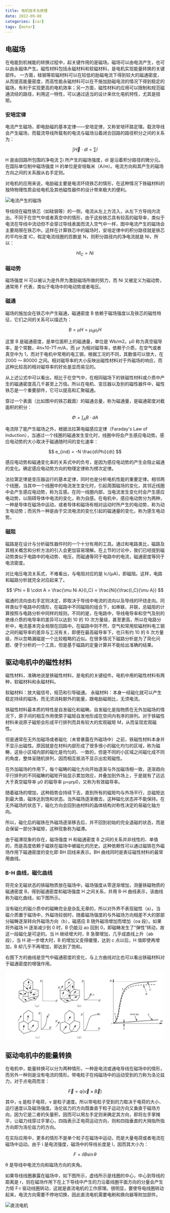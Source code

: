 ```yaml
---
title: 电机技术与原理
date: 2022-09-08
categories: [car]
tags: [motor]
---
```


## 电磁场

在电能到机械能的转换过程中，起关键作用的是磁场。磁场可以由电流产生，也可以由永磁体产生。磁性材料包括永磁材料和软磁材料，是电机实现能量转换的关键部件。
一方面，硅钢等软磁材料可以在较低的励磁电流下得到较大的磁通密度，从而提高能量密度，而高性能永磁材料可以在不施加励磁电流的情况下得到稳定的磁场，有利于实现更高的电机效率；另一方面，磁性材料的应用可以限制和规范磁通流经的路径，利用这一特性，可以通过适当的设计来优化电机特性，尤其是扭矩。

### 安培定律

电流产生磁场，即电励磁的基本定律——安培定律，又称安培环路定理。载流导线会产生磁场，而载流导线所载有的电流与磁场沿着闭合回路的路径积分之间的关系为：

$$
\int \vec{H} \cdot dl = \sum I
$$

H 是由回路所包围的净电流 ∑i 所产生的磁场强度，dl 是沿着积分路径的微分元。在国际单位制中磁场强度 H 的单位是安培每米（A/m）。电流方向和其产生的磁场方向之间的关系服从右手定则。

对电机的应用来说，电励磁主要是电流环绕铁芯的情形，在这种情况下铁磁材料的独特物理性质会给电机及其他磁性器件的设计带来极大的便利。

![电流产生的磁场](https://i-blog.csdnimg.cn/blog_migrate/a968c023288bbe7580bf3d8efa1545ea.png)

导线绕在磁性铁芯（如硅钢等）的一侧，电流从左上方流入，从左下方导线内流出。不同于在空气中或者真空中的情形，由于这些铁芯具有较高的磁导率，类似于电流在导线中流动但不会穿过导线表面而流入空气中一样，图中电流产生的磁场会主要局限在铁芯中。这样在计算铁芯中的磁场时，安培定律中的积分路径就是铁芯的平均长度 lC，假定电流线圈的匝数是 N，则积分路径内的净电流就是 Ni，所以：

$$
Hl_C = Ni
$$

### 磁动势

磁场强度 H 可以被认为是外界为激励磁场所做的努力，而 Ni 又被定义为磁动势，通常用 F 代表，类似于电场中的电动势或者电压。

### 磁通

磁场的施加会在铁芯中产生磁通，磁通密度 B 依赖于磁场强度以及铁芯的磁性特征，它们之间的关系可以描述为：

$$
B = \mu H = \mu_0 \mu_r H
$$

这里 B 是磁通密度，是单位面积上的磁通量，单位是 Wb/m2。μ0 称为真空磁导率，是个常数，4π×10-7T·m/A，而 μr 为相对磁导率，依赖于介质，在空气或者真空中为 1，而对于电机中常用的电工钢，根据工况的不同，其数值可以很大，在 2000 ～ 80000 之间。相对磁导率的大小反映出磁性材料对于外磁场的响应，而这种比较高的相对磁导率的好处是显而易见的。

从上述公式中可以看出，相比于在空气中，在相同磁场下的铁磁性材料或介质中产生的磁通密度高几千甚至上万倍。所以在电机、变压器以及别的磁性器件中，磁性铁芯是一个重要部件，它可以提高和汇聚磁通。

穿过一个表面（比如图中的铁芯截面）的磁通总量，称为磁通量，是磁通密度对截面积的积分：

$$
\Phi = \int_A B \cdot dA
$$

电流除了能产生磁场之外，根据法拉第电磁感应定律（Faraday's Law of Induction），当通过一个线圈的磁通发生变化时，线圈中将会产生感应电动势。感应电动势的大小取决于磁通随时间的变化速率：

$$
e_{ind} = -N \frac{d\Phi}{dt}
$$

感应电动势和磁通变化率的关系式中的负号，是因为感应电动势的产生会阻止磁通的变化。确定感应电动势方向的物理定律称为楞次定律。

法拉第定律是变压器运行的基本定律，同时也是分析电机性能的重要定律。相邻两个线圈，当其中一个线圈中的电流发生变化时，引起周围磁场的变化，其邻近线圈中会产生感应电动势，称为互感。在同一线圈内部，当电流发生变化时会产生感应电动势，以阻碍导体中电流的变化，称为自感。在电机中，感应电动势分为两种，一种是导体在磁场中运动，或者导体和磁场有相对运动时所产生的电动势，称为动生电动势；而另外一种是由于交流电流的变化引起的磁通量的变化，称为感生电动势。

### 磁阻

磁路是在设计与分析磁性器件时的一个十分有用的工具。通过和电路类比，磁路及其相关概念和分析方法的引入会更加容易理解。在上节的讨论中，我们已经提到磁动势类似于电路中的电动势、电压，而磁通等同于电路中的电流，磁通密度等同于电流密度。

对比电压电流关系式，不难看出，与电阻对应的是 lc/(μA)，即磁阻。这样，电路和磁路分析就完全对应起来了。

$$
\Phi = B \cdot A = \frac{\mu Ni A}{l_C} = \frac{Ni}{\frac{l_C}{\mu A}}
$$

磁通的流向由右手定则决定，即取决于导线中电流的流向以及导线的环绕走向。同样类似于电路中的情形，在磁路中不同磁阻的组合下，如串联、并联，总磁阻的计算按照与电路分析中同样的规则。不同的是，在电路中，导线电导率和空气及别的绝缘介质的电导率的差异可以达到 10 的 10 次方量级，甚至更高，所以在电路分析中，电流基本完全局限在回路中。在磁路中则不然，空气和常用软磁材料电工钢之间的磁导率的差异与工况有关，即便在最高磁导率下，也只有约 10 的 6 次方量级，所以忽略漏磁是一个比较粗略的近似。在很多情况下磁路分析是为了简化问题、便于分析的一个工具，但是基于磁路的定量计算并不能给出准确的结果。

## 驱动电机中的磁性材料

磁性材料，准确地说是铁磁性材料，是电机的关键组件。电机中用的磁性材料有两种，软磁材料和永磁材料。

软磁材料：放大磁信号，规范和引导磁通。
永磁材料：本身一经磁化就可以产生稳定持续的磁场，而无须消耗额外的能量，跟电励磁相比，无须电流。

铁磁性材料最本质的特性是自发磁化和磁畴。自发磁化是指物质在无外加磁场的情况下，原子间的相互作用使原子磁矩自发地形成在空间内有序的排列。对于铁磁性材料来说原子磁矩会形成平行排列而具有较大的宏观磁矩 M，从而呈现宏观磁性。

但是通常在无外加磁场或者磁化（未曾暴露在外磁场中）之前，铁磁性材料本身并不显示出磁性。原因就是在材料内部形成了很多很小的磁化均匀的区域，称为磁畴，这些小区域内部的磁化是均匀的、一致的，但是不同的小区域之间磁化成不同的角度，整体呈随机排列，因而相互抵消不显示出宏观磁性。

在外加磁场的作用下，每个磁畴的磁化方向开始逐渐与外加磁场相一致，逐渐趋向平行排列的不同磁畴的磁矩开始显示累加效应，并叠加到外场上，于是就有了远远大于真空磁导率 μ0 的磁导率 μ=μrμ0，又称为有效磁导率。

随着磁场的增加，这种趋势会持续下去，直到所有的磁矩均与外场平行，总磁矩达到最大值，磁体达到饱和状态。当外磁场逐渐撤去，这种磁化状态并不能保持。在无外磁场的状态下，磁化方向会回到由材料的晶体结构对称性决定的易磁化轴方向。

所以，磁化后的磁铁在外磁场逐渐移去后，并不回到初始的完全退磁的状态，而是会保留一部分净磁矩，这种现象称为磁滞。

由于磁滞现象的存在，磁场强度 H 和磁通密度 B 之间的关系并非线性的、单值的，而是高度依赖于磁铁在磁场中被磁化的历史。这种依赖性可以通过磁铁在外磁场作用下磁通密度的变化即 BH 回线来表示。BH 曲线同时是表征磁性材料的最常用曲线。

### B-H 曲线，磁化曲线

将完全无磁状态的铁磁物质放在磁场中，磁场强度从零逐渐增加，测量铁磁物质的磁通密度 B，得到磁通密度和磁场强度 H 之间关系，并用 B-H 曲线表示，该曲线称为磁化曲线，如下图所示。

没有磁化的磁介质中的磁畴完全是杂乱无章的，所以对外界不表现磁性（a）。当磁介质置于磁场中，外磁场较弱时，随着磁场强度的与外磁场方向相差不大的那部分磁畴逐渐转向外磁场方向（b），磁感应 B 随外磁场增加而增加（oa 段）。如果将外磁场 H 逐渐减少到 0 时，B 仍能沿 ao 回到 0，即磁畴发生了“弹性”转动，故这一段磁化是可逆的。当 H 继续增大时，B 急骤增加，几乎成直线上升（ab 段），当 H 进一步增大时，B 的增加又变得缓慢，达到 c 点以后，H 值即使再增加，B 却几乎不再增加，即达到了饱和。

右图下方的曲线是空气中磁通密度的变化，与上方曲线对比也可以看出铁磁材料对于磁通密度的增强作用。

![B-H曲线](/assets/img/B-H-curve.png)

## 驱动电机中的能量转换

在电机中，能量转换可以分为两种情形，一种是电流或通电导线在磁场中的情形，而另外一种则是没有电流的情形。带电粒子在纯磁场中的运动受到的力称为洛沦兹力，对于点电荷而言：

$$
\vec{F} = q(\vec{v} \times \vec{B})
$$

其中，q 是粒子电荷，v 是粒子速度。所以带电粒子受到的力取决于电荷的大小、运行速度以及磁场强度。洛伦兹力的方向既垂直于粒子运动方向又垂直于磁场方向，因为它是二者的矢量积，因而可以用左手定则来确定其方向，即将左手掌摊平，让磁力线穿过手掌心，四指表示正电荷运动方向，则和四指垂直的大拇指所指方向即为洛伦兹力的方向。

在实际应用中，更多的情形不是单个粒子在磁场中运动，而是大量电荷或者电流在磁场中运动。由于 i 是电流强度，磁场中的导线长度是 l，因而其大小为：

$$
F = i l B \sin \theta
$$

θ 是导线中电流方向和磁场方向的夹角。

如果导线线圈暴露在磁场中，如下图所示，虚线所示是线圈的中心，中心到导线的距离是 r，则在磁场作用下在上下导线中产生的力沿着线圈平面方向的分量会产生力矩 F·r 驱动线圈转动，这就是直流电机的工作原理。很明显，要使导电线圈转动起来，电流方向需要不停地切换，因此直流电机需要电刷和换向器等附加部件。

![直流电机](https://enjoyphysics.cn/images/research/2019人教版/x2_1.1_7.svg)
